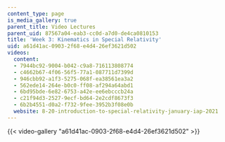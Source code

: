 ```yaml
---
content_type: page
is_media_gallery: true
parent_title: Video Lectures
parent_uid: 87567a04-eab3-cc0d-a7d0-de4ca0810153
title: 'Week 3: Kinematics in Special Relativity'
uid: a61d41ac-0903-2f68-e4d4-26ef3621d502
videos:
  content:
  - 7944bc92-9004-b042-c9a8-716113808774
  - c4662b67-4f06-56f5-77a1-087711d7399d
  - 946cbb92-a1f3-5275-068f-ea38561ea3a2
  - 562ede14-264e-b0c0-ff08-af294a64abd1
  - 6bd95bde-6e82-6753-a42e-ee6ebcccb24a
  - c21f94d3-2527-9ecf-bd64-2e2cdf8673f3
  - 6b2b4551-d0a2-f732-9fee-3952b3f08e0b
  website: 8-20-introduction-to-special-relativity-january-iap-2021
---
```



{{< video-gallery "a61d41ac-0903-2f68-e4d4-26ef3621d502" >}}

